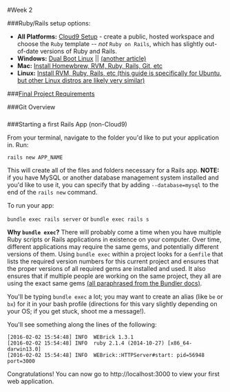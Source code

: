 #Week 2

###Ruby/Rails setup options:

- **All Platforms:**
[Cloud9 Setup](http://c9.io) - create a public, hosted workspace and choose the `Ruby` template -- *not* `Ruby on Rails`, which has slightly out-of-date versions of Ruby and Rails.
- **Windows:** [Dual Boot Linux](http://www.pcworld.com/article/2955460/operating-systems/dual-booting-linux-with-windows-what-you-need-to-know.html) || [(another article)](http://www.howtogeek.com/214571/how-to-dual-boot-linux-on-your-pc/)
- **Mac:** [Install Homewbrew, RVM, Ruby, Rails, Git, etc](http://railsapps.github.io/installrubyonrails-mac.html)
- **Linux:** [Install RVM, Ruby, Rails, etc (this guide is specifically for Ubuntu, but other Linux distros are likely very similar)](http://railsapps.github.io/installrubyonrails-ubuntu.html)

###[Final Project Requirements](https://github.com/hsgroves/cs290info/blob/master/project_requirements.md)

###Git Overview

###

###Starting a first Rails App (non-Cloud9)

From your terminal, navigate to the folder you'd like to put your application in. Run:

```rails new APP_NAME```

This will create all of the files and folders necessary for a Rails app.
**NOTE:** if you have MySQL or another database management system installed and you'd like to use it, you can specify that by adding `--database=mysql` to the end of the `rails new` command.

To run your app:

```bundle exec rails server``` or ```bundle exec rails s```

**Why `bundle exec`?** There will probably come a time when you have multiple Ruby scripts or Rails applications in existence on your computer. Over time, different applications may require the same gems, and potentially different versions of them. Using `bundle exec` within a project looks for a `Gemfile` that lists the required version numbers for this current project and ensures that the proper versions of all required gems are installed and used. It also ensures that if multiple people are working on the same project, they all are using the exact same gems [(all paraphrased from the Bundler docs)](http://bundler.io/rationale.html).

You'll be typing `bundle exec` a lot; you may want to create an alias (like `be` or `bx`) for it in your bash profile (directions for this vary slightly depending on your OS; if you get stuck, shoot me a message!).

You'll see something along the lines of the following:
```
[2016-02-02 15:54:48] INFO  WEBrick 1.3.1
[2016-02-02 15:54:48] INFO  ruby 2.1.4 (2014-10-27) [x86_64-darwin13.0]
[2016-02-02 15:54:48] INFO  WEBrick::HTTPServer#start: pid=56948 port=3000
```

Congratulations! You can now go to http://localhost:3000 to view your first web application.

